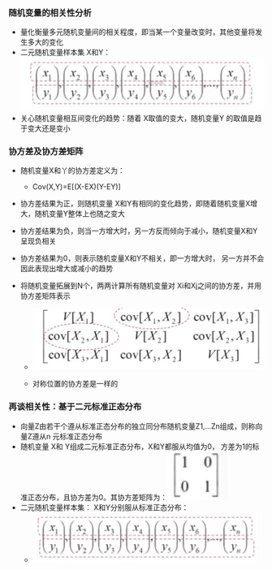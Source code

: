 ### 随机变量的相关性分析

* 量化衡量多元随机变量间的相关程度，即当某一个变量改变时，其他变量将发生多大的变化
* 二元随机变量样本集 X和Y：![image-20230330225343294](%E5%A4%9A%E5%85%83%E9%9A%8F%E6%9C%BA%E5%8F%98%E9%87%8F%E7%9A%84%E7%9B%B8%E5%85%B3%E6%80%A7%E4%B8%8E%E5%8D%8F%E6%96%B9%E5%B7%AE%E7%9F%A9%E9%98%B5.assets/image-20230330225343294.png)
* 关心随机变量相互间变化的趋势：随着 X取值的变大，随机变量Y 的取值是趋于变大还是变小

### 协方差及协方差矩阵

* 随机变量X和丫的协方差定义为：
  * Cov(X,Y)=E[(X-EX)(Y-EY)]
* 协方差结果为正，则随机变量 X和Y有相同的变化趋势，即随着随机变量X增大，随机变量Y整体上也随之变大

* 协方差结果为负，则当一方增大时，另一方反而倾向于减小，随机变量X和Y呈现负相关

* 协方差结果为0，则表示随机变量X和Y不相关，即一方增大时， 另一方并不会因此表现出增大或减小的趋势

* 将随机变量拓展到N个，两两计算所有随机变量对 Xi和Xj之间的协方差，并用协方差矩阵表示

  * ![image-20230330225627428](%E5%A4%9A%E5%85%83%E9%9A%8F%E6%9C%BA%E5%8F%98%E9%87%8F%E7%9A%84%E7%9B%B8%E5%85%B3%E6%80%A7%E4%B8%8E%E5%8D%8F%E6%96%B9%E5%B7%AE%E7%9F%A9%E9%98%B5.assets/image-20230330225627428.png)

  * 对称位置的协方差是一样的

### 再谈相关性：基于二元标准正态分布

* 向量Z由若干个遵从标准正态分布的独立同分布随机变量Z1,…Zn组成，则称向量Z遵从n 元标准正态分布
* 随机变量 X和 Y组成二元标准正态分布，X和Y都服从均值为0， 方差为1的标准正态分布，且协方差为0。其协方差矩阵为：![image-20230330225916770](%E5%A4%9A%E5%85%83%E9%9A%8F%E6%9C%BA%E5%8F%98%E9%87%8F%E7%9A%84%E7%9B%B8%E5%85%B3%E6%80%A7%E4%B8%8E%E5%8D%8F%E6%96%B9%E5%B7%AE%E7%9F%A9%E9%98%B5.assets/image-20230330225916770.png)
* 二元随机变量样本集： X和Y分别服从标准正态分布：
  * ![image-20230330225958856](%E5%A4%9A%E5%85%83%E9%9A%8F%E6%9C%BA%E5%8F%98%E9%87%8F%E7%9A%84%E7%9B%B8%E5%85%B3%E6%80%A7%E4%B8%8E%E5%8D%8F%E6%96%B9%E5%B7%AE%E7%9F%A9%E9%98%B5.assets/image-20230330225958856.png)